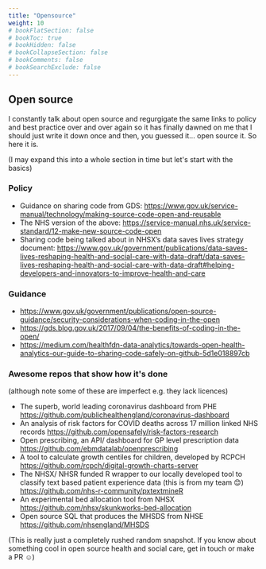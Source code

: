 ```yaml
---
title: "Opensource"
weight: 10
# bookFlatSection: false
# bookToc: true
# bookHidden: false
# bookCollapseSection: false
# bookComments: false
# bookSearchExclude: false
---
```


## Open source

I constantly talk about open source and regurgigate the same links to policy and best practice over and over again so it has finally dawned on me that I should just write it down once and then, you guessed it... open source it. So here it is.

(I may expand this into a whole section in time but let's start with the basics)

### Policy

* Guidance on sharing code from GDS:  https://www.gov.uk/service-manual/technology/making-source-code-open-and-reusable
* The NHS version of the above:  https://service-manual.nhs.uk/service-standard/12-make-new-source-code-open
* Sharing code being talked about in NHSX’s data saves lives strategy document:  https://www.gov.uk/government/publications/data-saves-lives-reshaping-health-and-social-care-with-data-draft/data-saves-lives-reshaping-health-and-social-care-with-data-draft#helping-developers-and-innovators-to-improve-health-and-care

### Guidance

* https://www.gov.uk/government/publications/open-source-guidance/security-considerations-when-coding-in-the-open
* https://gds.blog.gov.uk/2017/09/04/the-benefits-of-coding-in-the-open/
* https://medium.com/healthfdn-data-analytics/towards-open-health-analytics-our-guide-to-sharing-code-safely-on-github-5d1e018897cb

### Awesome repos that show how it's done

(although note some of these are imperfect e.g. they lack licences)

- The superb, world leading coronavirus dashboard from PHE https://github.com/publichealthengland/coronavirus-dashboard
- An analysis of risk factors for COVID deaths across 17 million linked NHS records https://github.com/opensafely/risk-factors-research
- Open prescribing, an API/ dashboard for GP level prescription data https://github.com/ebmdatalab/openprescribing
- A tool to calculate growth centiles for children, developed by RCPCH https://github.com/rcpch/digital-growth-charts-server
- The NHSX/ NHSR funded R wrapper to our locally developed tool to classify text based patient experience data (this is from my team 😊) https://github.com/nhs-r-community/pxtextmineR
- An experimental bed allocation tool from NHSX https://github.com/nhsx/skunkworks-bed-allocation
- Open source SQL that produces the MHSDS from NHSE https://github.com/nhsengland/MHSDS

(This is really just a completely rushed random snapshot. If you know about something cool in open source health and social care, get in touch or make a PR :relaxed:)